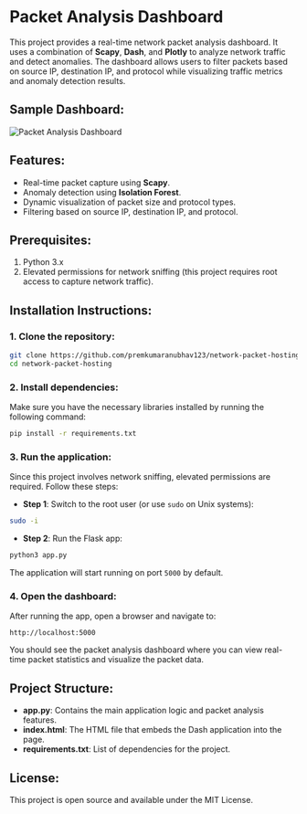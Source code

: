 # Packet Analysis Dashboard

This project provides a real-time network packet analysis dashboard. It uses a combination of **Scapy**, **Dash**, and **Plotly** to analyze network traffic and detect anomalies. The dashboard allows users to filter packets based on source IP, destination IP, and protocol while visualizing traffic metrics and anomaly detection results.

## Sample Dashboard:

![Packet Analysis Dashboard](https://i.imgur.com/vEx2loO.png)

## Features:

- Real-time packet capture using **Scapy**.
- Anomaly detection using **Isolation Forest**.
- Dynamic visualization of packet size and protocol types.
- Filtering based on source IP, destination IP, and protocol.

## Prerequisites:

1. Python 3.x
2. Elevated permissions for network sniffing (this project requires root access to capture network traffic).

## Installation Instructions:

### 1. Clone the repository:

```bash
git clone https://github.com/premkumaranubhav123/network-packet-hosting
cd network-packet-hosting
```

### 2. Install dependencies:

Make sure you have the necessary libraries installed by running the following command:

```bash
pip install -r requirements.txt
```

### 3. Run the application:

Since this project involves network sniffing, elevated permissions are required. Follow these steps:

- **Step 1**: Switch to the root user (or use `sudo` on Unix systems):

```bash
sudo -i
```

- **Step 2**: Run the Flask app:

```bash
python3 app.py
```

The application will start running on port `5000` by default.

### 4. Open the dashboard:

After running the app, open a browser and navigate to:

```
http://localhost:5000
```

You should see the packet analysis dashboard where you can view real-time packet statistics and visualize the packet data.

## Project Structure:

- **app.py**: Contains the main application logic and packet analysis features.
- **index.html**: The HTML file that embeds the Dash application into the page.
- **requirements.txt**: List of dependencies for the project.

## License:

This project is open source and available under the MIT License.
